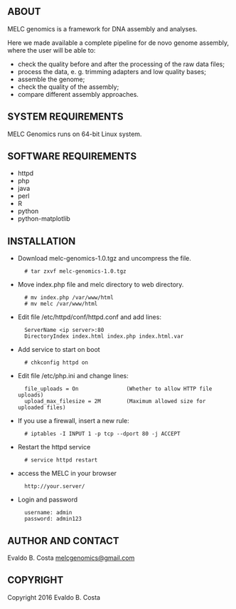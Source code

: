 ABOUT
-----

MELC genomics is a framework for DNA assembly and analyses.

Here we made available a complete pipeline for de novo genome assembly, where the user will be able to:

- check the quality before and after the processing of the raw data files;
- process the data, e. g. trimming adapters and low quality bases;
- assemble the genome;
- check the quality of the assembly;
- compare different assembly approaches.


SYSTEM REQUIREMENTS
-------------------

MELC Genomics runs on 64-bit Linux system.


SOFTWARE REQUIREMENTS
---------------------

- httpd
- php
- java
- perl
- R
- python
- python-matplotlib


INSTALLATION
------------

- Download melc-genomics-1.0.tgz and uncompress the file.

        # tar zxvf melc-genomics-1.0.tgz

- Move index.php file and melc directory to web directory.

        # mv index.php /var/www/html
        # mv melc /var/www/html

- Edit file /etc/httpd/conf/httpd.conf and add lines:

        ServerName <ip server>:80
        DirectoryIndex index.html index.php index.html.var

- Add service to start on boot

        # chkconfig httpd on

- Edit file /etc/php.ini and change lines:

        file_uploads = On               (Whether to allow HTTP file uploads)
        upload_max_filesize = 2M        (Maximum allowed size for uploaded files)

- If you use a firewall, insert a new rule:

        # iptables -I INPUT 1 -p tcp --dport 80 -j ACCEPT

- Restart the httpd service

        # service httpd restart

- access the MELC in your browser

        http://your.server/

- Login and password

        username: admin
        password: admin123


AUTHOR AND CONTACT
------------------

Evaldo B. Costa
melcgenomics@gmail.com


COPYRIGHT
---------

Copyright 2016 Evaldo B. Costa
